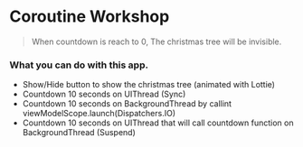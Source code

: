 # Coroutine Workshop

> When countdown is reach to 0, The christmas tree will be invisible.

### What you can do with this app.
- Show/Hide button to show the christmas tree (animated with Lottie)
- Countdown 10 seconds on UIThread (Sync)
- Countdown 10 seconds on BackgroundThread by callint viewModelScope.launch(Dispatchers.IO)
- Countdown 10 seconds on UIThread that will call countdown function on BackgroundThread (Suspend)
